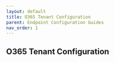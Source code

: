 ```yaml
---
layout: default
title: O365 Tenant Configuration
parent: Endpoint Configuration Guides
nav_order: 1
---
```


## O365 Tenant Configuration
